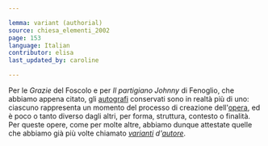 ```yaml
---

lemma: variant (authorial)
source: chiesa_elementi_2002
page: 153
language: Italian
contributor: elisa
last_updated_by: caroline

---
```


Per le _Grazie_ del Foscolo e per _Il partigiano Johnny_ di Fenoglio, che abbiamo appena citato, gli [autografi](holograph.html) conservati sono in realtà più di uno: ciascuno rappresenta un momento del processo di creazione dell'[opera](work.html), ed è poco o tanto diverso dagli altri, per forma, struttura, contesto o finalità. Per queste opere, come per molte altre, abbiamo dunque attestate quelle che abbiamo già più volte chiamato _[varianti](variant.html) d'[autore](author.html)_.
